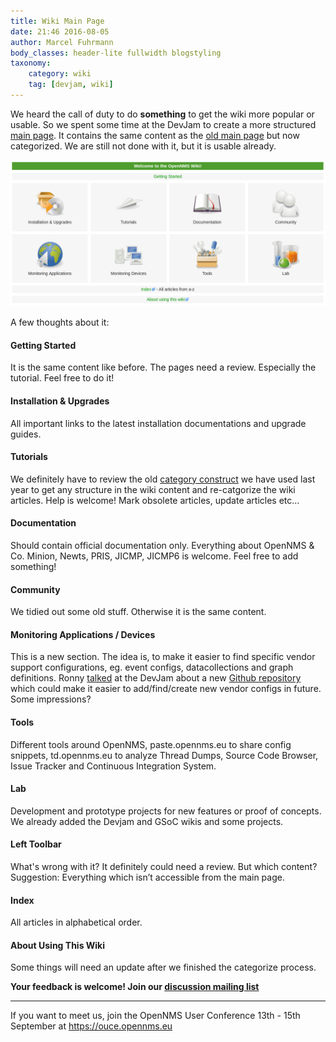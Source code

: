 ```yaml
---
title: Wiki Main Page
date: 21:46 2016-08-05
author: Marcel Fuhrmann
body_classes: header-lite fullwidth blogstyling
taxonomy:
    category: wiki
    tag: [devjam, wiki]
---
```

We heard the call of duty to do **something** to get the wiki more popular or usable.
So we spent some time at the DevJam to create a more structured [main page](http://wiki.opennms.org/).
It contains the same content as the [old main page](http://wiki.opennms.org/wiki/Old_Main_Page) but now categorized.
We are still not done with it, but it is usable already.

![Wiki Main Page](wikimainpage.png)

A few thoughts about it:
#### Getting Started
It is the same content like before.
The pages need a review. Especially the tutorial.
Feel free to do it!
#### Installation & Upgrades
All important links to the latest installation documentations and upgrade guides. 
#### Tutorials
We definitely have to review the old [category construct](http://wiki.opennms.org/wiki/Category:OpenNMS) we have used last year to get any structure in the wiki content and re-catgorize the wiki articles.
Help is welcome!
Mark obsolete articles, update articles etc...
#### Documentation
Should contain official documentation only.
Everything about OpenNMS & Co. Minion, Newts, PRIS, JICMP, JICMP6 is welcome.
Feel free to add something!
#### Community
We tidied out some old stuff.
Otherwise it is the same content.
#### Monitoring Applications / Devices
This is a new section.
The idea is, to make it easier to find specific vendor support configurations, eg. event configs, datacollections and graph definitions.
Ronny [talked](https://www.youtube.com/watch?v=xRRVNNid5qY&index=5&list=PLsXgBGH3nG7hv4CdYVpxISdM8vZqsdxht) at the DevJam about a new [Github repository](https://github.com/opennms-config-modules/) which could make it easier to add/find/create new vendor configs in future.
Some impressions?
#### Tools
Different tools around OpenNMS, paste.opennms.eu to share config snippets, td.opennms.eu to analyze Thread Dumps, Source Code Browser, Issue Tracker and Continuous Integration System. 
#### Lab
Development and prototype projects for new features or proof of concepts.
We already added the Devjam and GSoC wikis and some projects.
#### Left Toolbar
What's wrong with it?
It definitely could need a review.
But which content?
Suggestion: Everything which isn’t accessible from the main page.
#### Index
All articles in alphabetical order.
#### About Using This Wiki
Some things will need an update after we finished the categorize process.

**Your feedback is welcome! Join our [discussion mailing list](https://lists.sourceforge.net/lists/listinfo/opennms-discuss)**
___
If you want to meet us, join the OpenNMS User Conference 13th - 15th September at https://ouce.opennms.eu
